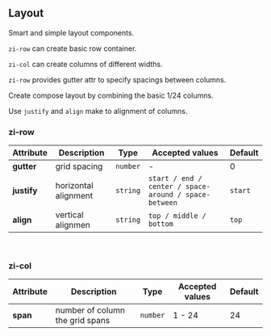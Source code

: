## Layout

Smart and simple layout components.

<ex-code name="ex-layout-basic">

<code>zi-row</code> can create basic row container.

</ex-code>

<ex-code name="ex-layout-column">

<code>zi-col</code> can create columns of different widths.

</ex-code>

<ex-code name="ex-layout-spacing">

<code>zi-row</code> provides gutter attr to specify spacings between columns.

</ex-code>

<ex-code name="ex-layout-compose">

Create compose layout by combining the basic 1/24 columns.

</ex-code>

<ex-code name="ex-layout-alignment">

Use <code>justify</code> and <code>align</code> make to alignment of columns.

</ex-code>

<ex-footer edit-link="https://github.com/zeit-ui/vue/edit/master/docs/en-us/components/layout.md">
<h3>zi-row</h3>

| Attribute   | Description          | Type     | Accepted values                                       | Default |
| ----------- | -------------------- | -------- | ----------------------------------------------------- | ------- |
| **gutter**  | grid spacing         | `number` | -                                                     | 0       |
| **justify** | horizontal alignment | `string` | `start / end / center / space-around / space-between` | `start` |
| **align**   | vertical alignmen    | `string` | `top / middle / bottom`                               | `top`   |

<br/>
<h3>zi-col</h3>

| Attribute | Description                     | Type     | Accepted values | Default |
| --------- | ------------------------------- | -------- | --------------- | ------- |
| **span**  | number of column the grid spans | `number` | 1 - 24          | 24      |

</ex-footer>
